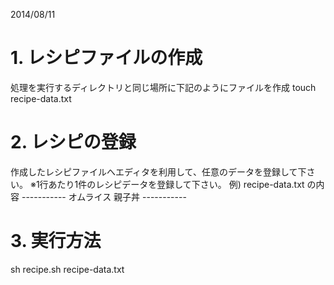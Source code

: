 2014/08/11
# 1. レシピファイルの作成
  処理を実行するディレクトリと同じ場所に下記のようにファイルを作成
  touch recipe-data.txt

# 2. レシピの登録
  作成したレシピファイルへエディタを利用して、任意のデータを登録して下さい。
  ※1行あたり1件のレシピデータを登録して下さい。
  例) recipe-data.txt の内容
    -----------
    オムライス
    親子丼
    -----------

# 3. 実行方法
  sh recipe.sh recipe-data.txt
